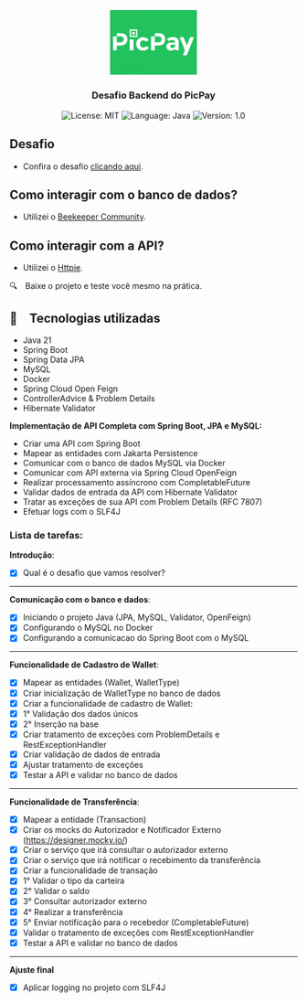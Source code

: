<p align="center" width="100%">
    <img width="30%" src="./images/picpay-logo.jpg"> 
</p>


<h3 align="center">
  Desafio Backend do PicPay
</h3>

<p align="center">

  <img alt="License: MIT" src="https://img.shields.io/badge/license-MIT-%2304D361">
  <img alt="Language: Java" src="https://img.shields.io/badge/language-java-green">
  <img alt="Version: 1.0" src="https://img.shields.io/badge/version-1.0-yellowgreen">

</p>

## Desafio
- Confira o desafio [clicando aqui](https://github.com/PicPay/picpay-desafio-backend).

## Como interagir com o banco de dados?
- Utilizei o [Beekeeper Community](https://github.com/beekeeper-studio/beekeeper-studio/releases/tag/v4.1.13).

## Como interagir com a API?
- Utilizei o [Httpie](https://github.com/httpie).

:mag: Baixe o projeto e teste você mesmo na prática.

## :rocket: Tecnologias utilizadas

* Java 21
* Spring Boot
* Spring Data JPA
* MySQL
* Docker
* Spring Cloud Open Feign
* ControllerAdvice & Problem Details
* Hibernate Validator

**Implementação de API Completa com Spring Boot, JPA e MySQL:**

- Criar uma API com Spring Boot
- Mapear as entidades com Jakarta Persistence
- Comunicar com o banco de dados MySQL via Docker
- Comunicar com API externa via Spring Cloud OpenFeign
- Realizar processamento assíncrono com CompletableFuture
- Validar dados de entrada da API com Hibernate Validator
- Tratar as exceções de sua API com Problem Details (RFC 7807)
- Efetuar logs com o SLF4J

### Lista de tarefas:

**Introdução**:

- [x]  Qual é o desafio que vamos resolver?

---

**Comunicação com o banco e dados**:

- [x]  Iniciando o projeto Java (JPA, MySQL, Validator, OpenFeign)
- [x]  Configurando o MySQL no Docker
- [x]  Configurando a comunicacao do Spring Boot com o MySQL

---

**Funcionalidade de Cadastro de Wallet**:

- [x]  Mapear as entidades (Wallet, WalletType)
- [x]  Criar inicialização de WalletType no banco de dados
- [x]  Criar a funcionalidade de cadastro de Wallet:
- [x]  1° Validação dos dados únicos
- [x]  2° Inserção na base
- [x]  Criar tratamento de exceções com ProblemDetails e RestExceptionHandler
- [x]  Criar validação de dados de entrada
- [x]  Ajustar tratamento de exceções
- [x]  Testar a API e validar no banco de dados

---

**Funcionalidade de Transferência**:

- [x]  Mapear a entidade (Transaction)
- [x]  Criar os mocks do Autorizador e Notificador Externo (https://designer.mocky.io/)
- [x]  Criar o serviço que irá consultar o autorizador externo
- [x]  Criar o serviço que irá notificar o recebimento da transferência
- [x]  Criar a funcionalidade de transação
- [x]  1° Validar o tipo da carteira
- [x]  2° Validar o saldo
- [x]  3° Consultar autorizador externo
- [x]  4° Realizar a transferência
- [x]  5° Enviar notificação para o recebedor (CompletableFuture)
- [x]  Validar o tratamento de exceções com RestExceptionHandler
- [x]  Testar a API e validar no banco de dados

---

**Ajuste final**

- [x]  Aplicar logging no projeto com SLF4J
